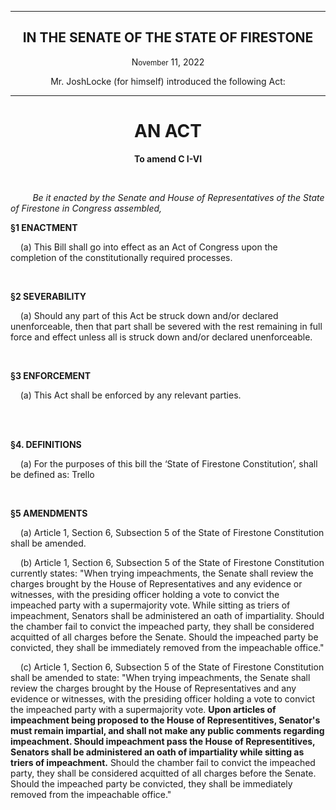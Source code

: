 <div align="center">

---

<h2><b>IN THE SENATE OF THE STATE OF FIRESTONE</b></h2>

<p>N<small>ovember</small> 11, 2022</p>

Mr. JoshLocke (for himself) introduced the following Act:

---

<h1><b>AN ACT</b></h1>

**To amend C I-VI**

</div>

<br/>

&nbsp;&nbsp;&nbsp;&nbsp;&nbsp;&nbsp;&nbsp;&nbsp; _Be it enacted by the Senate and House of Representatives of the State of Firestone in Congress assembled,_

**§1 ENACTMENT**

&nbsp;&nbsp;&nbsp; (a) This Bill shall go into effect as an Act of Congress upon the completion of the constitutionally required processes.

<br/>

**§2 SEVERABILITY**

&nbsp;&nbsp;&nbsp; (a) Should any part of this Act be struck down and/or declared unenforceable, then that part shall be severed with the rest remaining in full force and effect unless all is struck down and/or declared unenforceable.

<br/>

**§3 ENFORCEMENT**

&nbsp;&nbsp;&nbsp; (a) This Act shall be enforced by any relevant parties.


<br/>

<br/>

**§4. DEFINITIONS**

&nbsp;&nbsp;&nbsp; (a) For the purposes of this bill the ‘State of Firestone Constitution’, shall be defined as: Trello


<br/>

**§5 AMENDMENTS**

&nbsp;&nbsp;&nbsp; (a) Article 1, Section 6, Subsection 5 of the State of Firestone Constitution shall be amended.   

&nbsp;&nbsp;&nbsp; (b) Article 1, Section 6, Subsection 5 of the State of Firestone Constitution currently states: "When trying impeachments, the Senate shall review the charges brought by the House of Representatives and any evidence or witnesses, with the presiding officer holding a vote to convict the impeached party with a supermajority vote. While sitting as triers of impeachment, Senators shall be administered an oath of impartiality. Should the chamber fail to convict the impeached party, they shall be considered acquitted of all charges before the Senate. Should the impeached party be convicted, they shall be immediately removed from the impeachable office."

&nbsp;&nbsp;&nbsp; (c) Article 1, Section 6, Subsection 5 of the State of Firestone Constitution shall be amended to state: "When trying impeachments, the Senate shall review the charges brought by the House of Representatives and any evidence or witnesses, with the presiding officer holding a vote to convict the impeached party with a supermajority vote. **Upon articles of impeachment being proposed to the House of Representitives, Senator's must remain impartial, and shall not make any public comments regarding impeachment. Should impeachment pass the House of Representitives, Senators shall be administered an oath of impartiality while sitting as triers of impeachment.** Should the chamber fail to convict the impeached party, they shall be considered acquitted of all charges before the Senate. Should the impeached party be convicted, they shall be immediately removed from the impeachable office."

